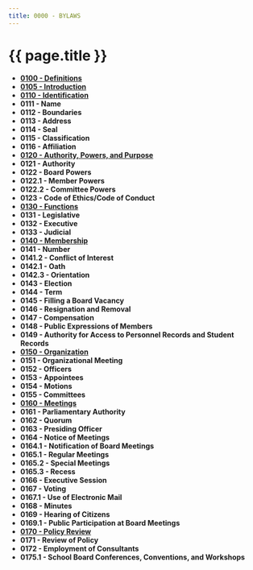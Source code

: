 ```yaml
---
title: 0000 - BYLAWS
---
```


{{ page.title }}
================

-   **[0100 - Definitions](po0100.md)**
-   **[0105 - Introduction](po0105.md)**
-   **[0110 - Identification](po0110.md)**
-   **0111 - Name**
-   **0112 - Boundaries**
-   **0113 - Address**
-   **0114 - Seal**
-   **0115 - Classification**
-   **0116 - Affiliation**
-   **[0120 - Authority, Powers, and Purpose](po0120.md)**
-   **0121 - Authority**
-   **0122 - Board Powers**
-   **0122.1 - Member Powers**
-   **0122.2 - Committee Powers**
-   **0123 - Code of Ethics/Code of Conduct**
-   **[0130 - Functions](po0130.md)**
-   **0131 - Legislative**
-   **0132 - Executive**
-   **0133 - Judicial**
-   **[0140 - Membership](po0140.md)**
-   **0141 - Number**
-   **0141.2 - Conflict of Interest**
-   **0142.1 - Oath**
-   **0142.3 - Orientation**
-   **0143 - Election**
-   **0144 - Term**
-   **0145 - Filling a Board Vacancy**
-   **0146 - Resignation and Removal**
-   **0147 - Compensation**
-   **0148 - Public Expressions of Members**
-   **0149 - Authority for Access to Personnel Records and Student Records**
-   **[0150 - Organization](po0150.md)**
-   **0151 - Organizational Meeting**
-   **0152 - Officers**
-   **0153 - Appointees**
-   **0154 - Motions**
-   **0155 - Committees**
-   **[0160 - Meetings](po0160.md)**
-   **0161 - Parliamentary Authority**
-   **0162 - Quorum**
-   **0163 - Presiding Officer**
-   **0164 - Notice of Meetings**
-   **0164.1 - Notification of Board Meetings**
-   **0165.1 - Regular Meetings**
-   **0165.2 - Special Meetings**
-   **0165.3 - Recess**
-   **0166 - Executive Session**
-   **0167 - Voting**
-   **0167.1 - Use of Electronic Mail**
-   **0168 - Minutes**
-   **0169 - Hearing of Citizens**
-   **0169.1 - Public Participation at Board Meetings**
-   **[0170 - Policy Review](po0170.md)**
-   **0171 - Review of Policy**
-   **0172 - Employment of Consultants**
-   **0175.1 - School Board Conferences, Conventions, and Workshops**

